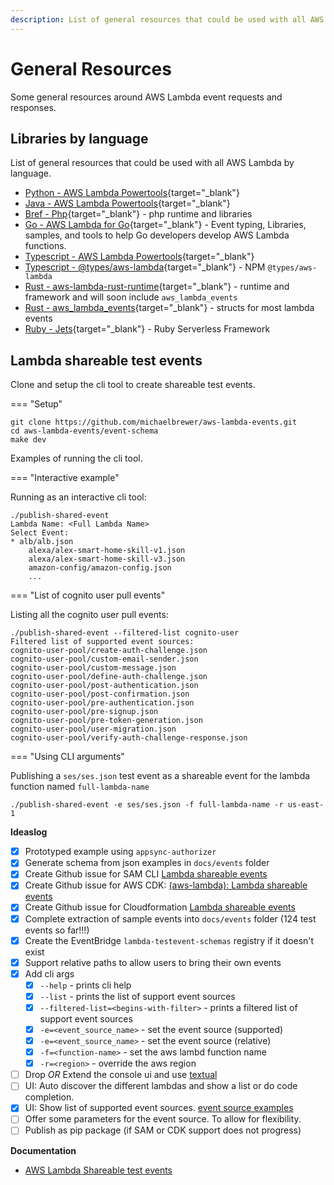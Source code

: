 ```yaml
---
description: List of general resources that could be used with all AWS Lambda by programming language
---
```


# General Resources

Some general resources around AWS Lambda event requests and responses.

## Libraries by language

List of general resources that could be used with all AWS Lambda by language.

- [Python - AWS Lambda Powertools](https://awslabs.github.io/aws-lambda-powertools-python/latest/){target="_blank"}
- [Java - AWS Lambda Powertools](https://awslabs.github.io/aws-lambda-powertools-java/){target="_blank"}
- [Bref - Php](https://bref.sh/){target="_blank"} - php runtime and libraries
- [Go - AWS Lambda for Go](https://github.com/aws/aws-lambda-go){target="_blank"} - Event typing, Libraries, samples, and tools to help Go developers develop AWS Lambda functions.
- [Typescript - AWS Lambda Powertools](https://awslabs.github.io/aws-lambda-powertools-typescript/latest/){target="_blank"}
- [Typescript - @types/aws-lambda](https://www.npmjs.com/package/@types/aws-lambda){target="_blank"} - NPM `@types/aws-lambda`
- [Rust - aws-lambda-rust-runtime](https://github.com/awslabs/aws-lambda-rust-runtime){target="_blank"} - runtime and framework and will soon include `aws_lambda_events` 
- [Rust - aws_lambda_events](https://github.com/LegNeato/aws-lambda-events){target="_blank"} - structs for most lambda events
- [Ruby - Jets](https://rubyonjets.com){target="_blank"} - Ruby Serverless Framework 

## Lambda shareable test events

Clone and setup the cli tool to create shareable test events.

=== "Setup"

```script
git clone https://github.com/michaelbrewer/aws-lambda-events.git
cd aws-lambda-events/event-schema
make dev
```

Examples of running the cli tool.

=== "Interactive example"

Running as an interactive cli tool:

```script
./publish-shared-event
Lambda Name: <Full Lambda Name>
Select Event:
* alb/alb.json
    alexa/alex-smart-home-skill-v1.json
    alexa/alex-smart-home-skill-v3.json
    amazon-config/amazon-config.json
    ...
```

=== "List of cognito user pull events"

Listing all the cognito user pull events:

```script
./publish-shared-event --filtered-list cognito-user
Filtered list of supported event sources:
cognito-user-pool/create-auth-challenge.json
cognito-user-pool/custom-email-sender.json
cognito-user-pool/custom-message.json
cognito-user-pool/define-auth-challenge.json
cognito-user-pool/post-authentication.json
cognito-user-pool/post-confirmation.json
cognito-user-pool/pre-authentication.json
cognito-user-pool/pre-signup.json
cognito-user-pool/pre-token-generation.json
cognito-user-pool/user-migration.json
cognito-user-pool/verify-auth-challenge-response.json
```

=== "Using CLI arguments"

Publishing a `ses/ses.json` test event as a shareable event for the lambda function named `full-lambda-name`

```script
./publish-shared-event -e ses/ses.json -f full-lambda-name -r us-east-1
```

**Ideaslog**

- [x] Prototyped example using `appsync-authorizer`
- [x] Generate schema from json examples in `docs/events` folder
- [x] Create Github issue for SAM CLI [Lambda shareable events](https://github.com/aws/aws-sam-cli/issues/3763)
- [x] Create Github issue for AWS CDK: [(aws-lambda): Lambda shareable events](https://github.com/aws/aws-cdk/issues/19471)
- [x] Create Github issue for Cloudformation [Lambda shareable events](https://github.com/aws-cloudformation/cloudformation-coverage-roadmap/issues/1113)
- [x] Complete extraction of sample events into `docs/events` folder (124 test events so far!!!)
- [x] Create the EventBridge `lambda-testevent-schemas` registry if it doesn't exist
- [x] Support relative paths to allow users to bring their own events
- [x] Add cli args
    - [x] `--help` - prints cli help
    - [x] `--list` - prints the list of support event sources
    - [x] `--filtered-list=<begins-with-filter>` - prints a filtered list of support event sources
    - [x] `-e=<event_source_name>` - set the event source (supported)
    - [x] `-e=<event_source_name>` - set the event source (relative)
    - [x] `-f=<function-name>` - set the aws lambd function name
    - [x] `-r=<region>` - override the aws region
- [ ] Drop _OR_ Extend the console ui and use [textual](https://github.com/Textualize/textual)
- [ ] UI: Auto discover the different lambdas and show a list or do code completion.
- [x] UI: Show list of supported event sources. [event source examples](https://github.com/michaelbrewer/aws-lambda-events/tree/main/docs/events)
- [ ] Offer some parameters for the event source. To allow for flexibility.
- [ ] Publish as pip package (if SAM or CDK support does not progress)

**Documentation**

- [AWS Lambda Shareable test events](https://docs.aws.amazon.com/lambda/latest/dg/testing-functions.html#creating-shareable-events)
